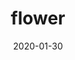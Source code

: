 ---
title: "flower"
image: "/img/Beige Brown Simple Aesthetic Study Vlog YouTube Thumbnail .png"
date: "2020-01-30"
extlink: "https://youtu.be/4nCP3PjF8Qg"
description: | 
    
---